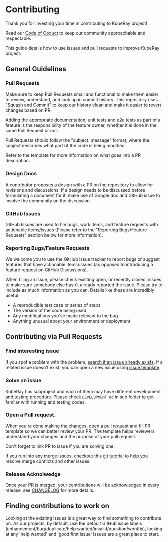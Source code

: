 # Contributing

Thank you for investing your time in contributing to KubeRay project! 

Read our [Code of Coduct](./CODE_OF_CONDUCT.md) to keep our community approachable and respectable.

This guide details how to use issues and pull requests to improve KubeRay project.

## General Guidelines

### Pull Requests

Make sure to keep Pull Requests small and functional to make them easier to review, understand, and look up in commit history. This repository uses "Squash and Commit" to keep our history clean and make it easier to revert changes based on PR.

Adding the appropriate documentation, unit tests and e2e tests as part of a feature is the responsibility of the feature owner, whether it is done in the same Pull Request or not.

Pull Requests should follow the "subject: message" format, where the subject describes what part of the code is being modified.

Refer to the template for more information on what goes into a PR description.

### Design Docs

A contributor proposes a design with a PR on the repository to allow for revisions and discussions. If a design needs to be discussed before formulating a document for it, make use of Google doc and GitHub issue to involve the community on the discussion. 

### GitHub Issues

GitHub Issues are used to file bugs, work items, and feature requests with actionable items/issues (Please refer to the "Reporting Bugs/Feature Requests" section below for more information).

### Reporting Bugs/Feature Requests

We welcome you to use the GitHub issue tracker to report bugs or suggest features that have actionable items/issues (as opposed to introducing a feature request on GitHub Discussions).

When filing an issue, please check existing open, or recently closed, issues to make sure somebody else hasn't already reported the issue. Please try to include as much information as you can. Details like these are incredibly useful:

- A reproducible test case or series of steps
- The version of the code being used
- Any modifications you've made relevant to the bug
- Anything unusual about your environment or deployment

## Contributing via Pull Requests

### Find interesting issue

If you spot a problem with the problem, [search if an issue already exists](https://github.com/ray-project/kuberay/issues). If a related issue doesn't exist, you can open a new issue using [issue template](https://github.com/ray-project/kuberay/issues/new/choose). 

### Solve an issue

KubeRay has subproject and each of them may have different development and testing procedure. Please check `DEVELOPMENT.md` in sub folder to get familar with running and testing codes.

### Open a Pull request.

When you're done making the changes, open a pull request and fill PR template so we can better review your PR. The template helps reviewers understand your changes and the purpose of your pull request. 

Don't forget to link PR to issue if you are solving one.

If you run into any merge issues, checkout this [git tutorial](https://lab.github.com/githubtraining/managing-merge-conflicts) to help you resolve merge conflicts and other issues.


### Release Acknolwedge

Once your PR is merged, your contributions will be acknowledged in every release, see [CHANGELOG](./CHANGELOG.md) for more details.

## Finding contributions to work on

Looking at the existing issues is a great way to find something to contribute on. As our projects, by default, use the default GitHub issue labels (enhancement/bug/duplicate/help wanted/invalid/question/wontfix), looking at any 'help wanted' and 'good first issue' issues are a great place to start.
